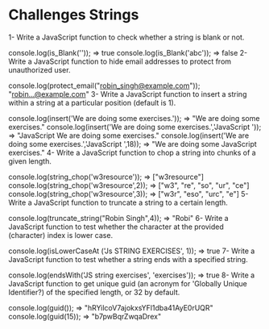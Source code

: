 # Challenges Strings

1- Write a JavaScript function to check whether a string is blank or not.

console.log(is_Blank('')); => true
console.log(is_Blank('abc')); => false
2- Write a JavaScript function to hide email addresses to protect from unauthorized user.

console.log(protect_email("robin_singh@example.com"));
"robin...@example.com"
3- Write a JavaScript function to insert a string within a string at a particular position (default is 1).

console.log(insert('We are doing some exercises.')); => "We are doing some exercises."
console.log(insert('We are doing some exercises.','JavaScript ')); => "JavaScript We are doing some exercises."
console.log(insert('We are doing some exercises.','JavaScript ',18)); => "We are doing some JavaScript exercises."
4- Write a JavaScript function to chop a string into chunks of a given length.

console.log(string_chop('w3resource')); => ["w3resource"]
console.log(string_chop('w3resource',2)); => ["w3", "re", "so", "ur", "ce"]
console.log(string_chop('w3resource',3)); => ["w3r", "eso", "urc", "e"]
5- Write a JavaScript function to truncate a string to a certain length.

console.log(truncate_string("Robin Singh",4)); => "Robi"
6- Write a JavaScript function to test whether the character at the provided (character) index is lower case.

console.log(isLowerCaseAt ('Js STRING EXERCISES', 1)); => true
7- Write a JavaScript function to test whether a string ends with a specified string.

console.log(endsWith('JS string exercises', 'exercises')); => true
8- Write a JavaScript function to get unique guid (an acronym for 'Globally Unique Identifier?) of the specified length, or 32 by default.

console.log(guid()); => "hRYilcoV7ajokxsYFl1dba41AyE0rUQR"
console.log(guid(15)); => "b7pwBqrZwqaDrex"
